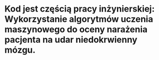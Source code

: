 # Kod jest częścią pracy inżynierskiej: Wykorzystanie algorytmów uczenia maszynowego do oceny narażenia pacjenta na udar niedokrwienny mózgu.
